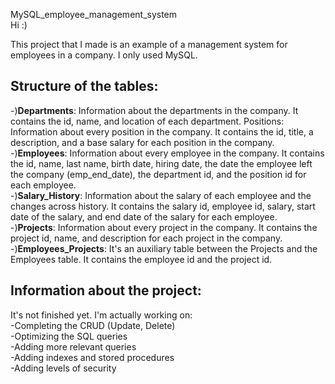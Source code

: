MySQL_employee_management_system <br>
Hi :)

This project that I made is an example of a management system for employees in a company. I only used MySQL.

## Structure of the tables:
  -)**Departments**: Information about the departments in the company. It contains the id, name, and location of each department.
  Positions: Information about every position in the company. It contains the id, title, a description, and a base salary for each position in the company.
  <br>
  -)**Employees**: Information about every employee in the company. It contains the id, name, last name, birth date, hiring date, the date the employee left the company (emp_end_date), the department id, and the position id for each employee.
  <br>
  -)**Salary_History**: Information about the salary of each employee and the changes across history. It contains the salary id, employee id, salary, start date of the salary, and end date of the salary for each employee.
  <br>
  -)**Projects**: Information about every project in the company. It contains the project id, name, and description for each project in the company.
  <br>
  -)**Employees_Projects**: It's an auxiliary table between the Projects and the Employees table. It contains the employee id and the project id.

## Information about the project:
It's not finished yet. I'm actually working on:
<br>
  -Completing the CRUD (Update, Delete)<br>
  -Optimizing the SQL queries<br>
  -Adding more relevant queries<br>
  -Adding indexes and stored procedures<br>
  -Adding levels of security
